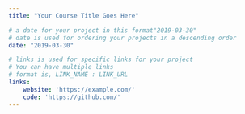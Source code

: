 ```yaml
---
title: "Your Course Title Goes Here"

# a date for your project in this format"2019-03-30" 
# date is used for ordering your projects in a descending order
date: "2019-03-30" 

# links is used for specific links for your project
# You can have multiple links
# format is, LINK_NAME : LINK_URL
links:
    website: 'https://example.com/'
    code: 'https://github.com/'
---
```


